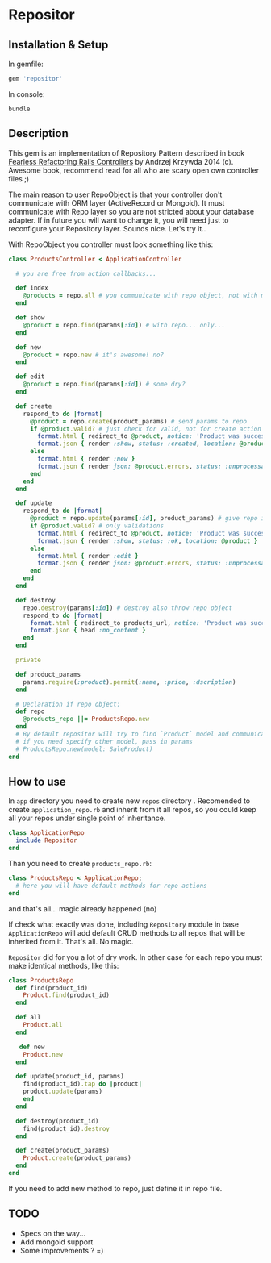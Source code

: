 # Repositor

## Installation & Setup

In gemfile:
```ruby
gem 'repositor'
```

In console:
```
bundle
```

## Description

This gem is an implementation of Repository Pattern described in book [Fearless Refactoring Rails Controllers](http://rails-refactoring.com/) by Andrzej Krzywda 2014 (c). Awesome book, recommend read for all who are scary open own controller files ;)

The main reason to user RepoObject is that your controller don't communicate with ORM layer (ActiveRecord or Mongoid). It must communicate with Repo layer so you are not stricted about your database adapter. If in future you will want to change it, you will need just to reconfigure your Repository layer. Sounds nice. Let's try it..

With RepoObject you controller must look something like this:
```ruby
class ProductsController < ApplicationController

  # you are free from action callbacks...

  def index
    @products = repo.all # you communicate with repo object, not with model!
  end

  def show
    @product = repo.find(params[:id]) # with repo... only...
  end

  def new
    @product = repo.new # it's awesome! no?
  end

  def edit
    @product = repo.find(params[:id]) # some dry?
  end

  def create
    respond_to do |format|
      @product = repo.create(product_params) # send params to repo
      if @product.valid? # just check for valid, not for create action
        format.html { redirect_to @product, notice: 'Product was successfully created.' }
        format.json { render :show, status: :created, location: @product }
      else
        format.html { render :new }
        format.json { render json: @product.errors, status: :unprocessable_entity }
      end
    end
  end

  def update
    respond_to do |format|
      @product = repo.update(params[:id], product_params) # give repo id of record and params for update
      if @product.valid? # only validations
        format.html { redirect_to @product, notice: 'Product was successfully updated.' }
        format.json { render :show, status: :ok, location: @product }
      else
        format.html { render :edit }
        format.json { render json: @product.errors, status: :unprocessable_entity }
      end
    end
  end

  def destroy
    repo.destroy(params[:id]) # destroy also throw repo object
    respond_to do |format|
      format.html { redirect_to products_url, notice: 'Product was successfully destroyed.' }
      format.json { head :no_content }
    end
  end

  private

  def product_params
    params.require(:product).permit(:name, :price, :dscription)
  end

  # Declaration if repo object:
  def repo
    @products_repo ||= ProductsRepo.new
  end
  # By default repositor will try to find `Product` model and communicate with it
  # if you need specify other model, pass in params
  # ProductsRepo.new(model: SaleProduct)
end
```

## How to use


In `app` directory you need to create new `repos` directory . Recomended to create `application_repo.rb` and inherit from it all repos, so you could keep all your repos under single point of inheritance.

```ruby
class ApplicationRepo
  include Repositor
end
```

Than you need to create `products_repo.rb`:
```ruby
class ProductsRepo < ApplicationRepo;
  # here you will have default methods for repo actions
end
```
and that's all... magic already happened (no)

If check what exactly was done, including `Repository` module in base `ApplicationRepo` will add default CRUD methods to all repos that will be inherited from it. That's all. No magic.

`Repositor` did for you a lot of dry work. In other case for each repo you must make identical methods, like this:
```ruby
class ProductsRepo
  def find(product_id)
    Product.find(product_id)
  end

  def all
    Product.all
  end

   def new
    Product.new
  end

  def update(product_id, params)
    find(product_id).tap do |product|
    product.update(params)
    end
  end

  def destroy(product_id)
    find(product_id).destroy
  end

  def create(product_params)
    Product.create(product_params)
  end
end
```
If you need to add new method to repo, just define it in repo file.

## TODO
* Specs on the way...
* Add mongoid support
* Some improvements ? =)
